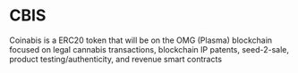 # CBIS
Coinabis is a ERC20 token that will be on the OMG (Plasma) blockchain focused on legal cannabis transactions, blockchain IP patents, seed-2-sale, product testing/authenticity, and revenue smart contracts 
